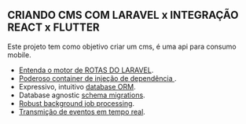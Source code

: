 

## CRIANDO CMS COM LARAVEL x INTEGRAÇÃO REACT x FLUTTER

Este projeto tem como objetivo criar um cms, é uma api para consumo mobile.


- [Entenda o motor de ROTAS DO LARAVEL](https://laravel.com/docs/routing).
- [Poderoso container de injeção de dependência ](https://laravel.com/docs/container).
- Expressivo, intuitivo [database ORM](https://laravel.com/docs/eloquent).
- Database agnostic [schema migrations](https://laravel.com/docs/migrations).
- [Robust background job processing](https://laravel.com/docs/queues).
- [Transmição de eventos em tempo real](https://laravel.com/docs/broadcasting).



